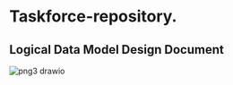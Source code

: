 # Taskforce-repository.

Logical Data Model Design Document
----------------------------------

![png3 drawio](https://github.com/user-attachments/assets/4f6838a5-9cfd-45ab-a499-d49381df58c2)
